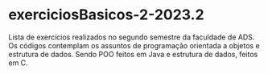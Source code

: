 # exerciciosBasicos-2-2023.2
Lista de exercícios realizados no segundo semestre da faculdade de ADS.
Os códigos contemplam os assuntos de programação orientada a objetos e estrutura de dados.
Sendo POO feitos em Java e estrutura de dados, feitos em C. 
